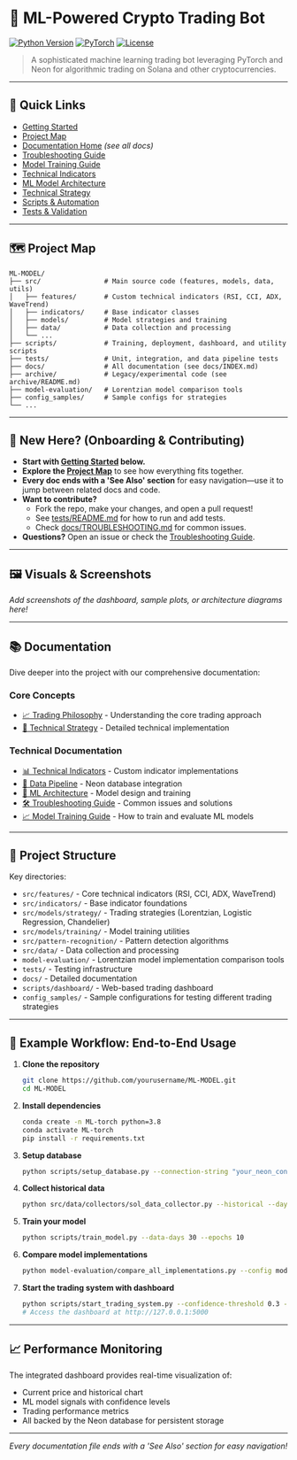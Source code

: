 # 🤖 ML-Powered Crypto Trading Bot

[![Python Version](https://img.shields.io/badge/python-3.8+-blue.svg)](https://www.python.org/downloads/)
[![PyTorch](https://img.shields.io/badge/PyTorch-2.0+-red.svg)](https://pytorch.org/)
[![License](https://img.shields.io/badge/license-MIT-green.svg)](LICENSE)
<!-- [![Docs Status](https://img.shields.io/badge/docs-passing-brightgreen)](docs/) -->
<!-- [![Tests](https://img.shields.io/badge/tests-passing-brightgreen)](tests/) -->

> A sophisticated machine learning trading bot leveraging PyTorch and Neon for algorithmic trading on Solana and other cryptocurrencies.

---

## 🚦 Quick Links
- [Getting Started](#-quick-start)
- [Project Map](#-project-map)
- [Documentation Home](docs/INDEX.md) *(see all docs)*
- [Troubleshooting Guide](docs/TROUBLESHOOTING.md)
- [Model Training Guide](docs/MODEL_TRAINING.md)
- [Technical Indicators](docs/INDICATORS.md)
- [ML Model Architecture](docs/ML_MODEL.md)
- [Technical Strategy](docs/TECHNICAL_STRATEGY.md)
- [Scripts & Automation](scripts/README.md)
- [Tests & Validation](tests/README.md)

---

## 🗺️ Project Map
```
ML-MODEL/
├── src/                # Main source code (features, models, data, utils)
│   ├── features/       # Custom technical indicators (RSI, CCI, ADX, WaveTrend)
│   ├── indicators/     # Base indicator classes
│   ├── models/         # Model strategies and training
│   ├── data/           # Data collection and processing
│   └── ...
├── scripts/            # Training, deployment, dashboard, and utility scripts
├── tests/              # Unit, integration, and data pipeline tests
├── docs/               # All documentation (see docs/INDEX.md)
├── archive/            # Legacy/experimental code (see archive/README.md)
├── model-evaluation/   # Lorentzian model comparison tools
├── config_samples/     # Sample configs for strategies
└── ...
```

---

## 👋 New Here? (Onboarding & Contributing)
- **Start with [Getting Started](#-quick-start) below.**
- **Explore the [Project Map](#-project-map)** to see how everything fits together.
- **Every doc ends with a 'See Also' section** for easy navigation—use it to jump between related docs and code.
- **Want to contribute?**
  - Fork the repo, make your changes, and open a pull request!
  - See [tests/README.md](tests/README.md) for how to run and add tests.
  - Check [docs/TROUBLESHOOTING.md](docs/TROUBLESHOOTING.md) for common issues.
- **Questions?** Open an issue or check the [Troubleshooting Guide](docs/TROUBLESHOOTING.md).

---

## 🖼️ Visuals & Screenshots
*Add screenshots of the dashboard, sample plots, or architecture diagrams here!*

---

## 📚 Documentation

Dive deeper into the project with our comprehensive documentation:

### Core Concepts
- [📈 Trading Philosophy](docs/TRADING_PHILOSOPHY.md) - Understanding the core trading approach
- [🔬 Technical Strategy](docs/TECHNICAL_STRATEGY.md) - Detailed technical implementation

### Technical Documentation
- [📊 Technical Indicators](docs/INDICATORS.md) - Custom indicator implementations
- [🔄 Data Pipeline](docs/NEON_PIPELINE.md) - Neon database integration
- [🧠 ML Architecture](docs/ML_MODEL.md) - Model design and training
- [🛠️ Troubleshooting Guide](docs/TROUBLESHOOTING.md) - Common issues and solutions
- [📈 Model Training Guide](docs/MODEL_TRAINING.md) - How to train and evaluate ML models

---

## 📝 Project Structure

Key directories:
- `src/features/` - Core technical indicators (RSI, CCI, ADX, WaveTrend)
- `src/indicators/` - Base indicator foundations
- `src/models/strategy/` - Trading strategies (Lorentzian, Logistic Regression, Chandelier)
- `src/models/training/` - Model training utilities
- `src/pattern-recognition/` - Pattern detection algorithms
- `src/data/` - Data collection and processing
- `model-evaluation/` - Lorentzian model implementation comparison tools
- `tests/` - Testing infrastructure
- `docs/` - Detailed documentation
- `scripts/dashboard/` - Web-based trading dashboard
- `config_samples/` - Sample configurations for testing different trading strategies

---

## 🏃 Example Workflow: End-to-End Usage

1. **Clone the repository**
   ```bash
   git clone https://github.com/yourusername/ML-MODEL.git
   cd ML-MODEL
   ```
2. **Install dependencies**
   ```bash
   conda create -n ML-torch python=3.8
   conda activate ML-torch
   pip install -r requirements.txt
   ```
3. **Setup database**
   ```bash
   python scripts/setup_database.py --connection-string "your_neon_connection_string"
   ```
4. **Collect historical data**
   ```bash
   python src/data/collectors/sol_data_collector.py --historical --days 60
   ```
5. **Train your model**
   ```bash
   python scripts/train_model.py --data-days 30 --epochs 10
   ```
6. **Compare model implementations**
   ```bash
   python model-evaluation/compare_all_implementations.py --config model-evaluation/config_samples/default_btc_config.json
   ```
7. **Start the trading system with dashboard**
   ```bash
   python scripts/start_trading_system.py --confidence-threshold 0.3 --neon-connection "your_neon_connection_string"
   # Access the dashboard at http://127.0.0.1:5000
   ```

---

## 📈 Performance Monitoring

The integrated dashboard provides real-time visualization of:
- Current price and historical chart
- ML model signals with confidence levels
- Trading performance metrics
- All backed by the Neon database for persistent storage

---

*Every documentation file ends with a 'See Also' section for easy navigation!*